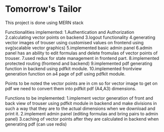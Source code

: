 <h1>Tomorrow's Tailor</h1>
<p>
This project is done using MERN stack
</p>
<p>
Functionalities implemented:
1.Authentication and Authorization
2.calculating vector points on backend
3.logout functionality
4.generating vector images of trouser using customised values on frontend using svg(scalable vector graphics)
5.implemented basic admin panel
6.admin panel has an ability to edit formulas and delete fromulas of vector points of trouser.
7.used redux for state management in frontend part.
8.implemented protected routing (frontend and backend)
9.implemented pdf generating function in backend using pdfkit module.
10.implemented frontview generation function on a4 page of pdf using pdfkit module.
</p>
<p>Points to be noted the vector points are in cm so for vector image to get on pdf we need to convert them into pdfkit pdf (A4,A3) dimensions.</p>

<p>Functions to be implemented:
1.implement vector generation of front and back view of trouser using pdfkit module in backend and make divisions in such a way that they are to the actual dimensions when we download and print it.
2.implement admin panel (editing formulas and bring pairs to admin panel)
3.caching of vector points after they are calculated in backend when generating pdf (can use redis)
</p>
